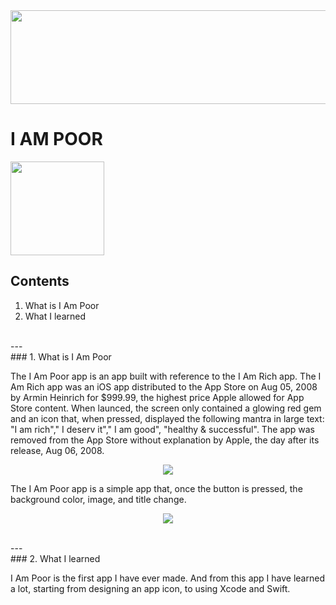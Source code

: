 <img src="https://cdn.jsdelivr.net/gh/Hoax142/github_assets/repository/I_am_poor/I_Am_Poor_Logo.png" width="900" height="150">

# I AM POOR

<img src="https://cdn.jsdelivr.net/gh/Hoax142/github_assets/repository/I_am_poor/I_Am_Poor_Icon_Rounded.png" width="150" height="150">



## Contents

1. What is I Am Poor
2. What I learned
<br>
---
<br>
### 1. What is I Am Poor

The I Am Poor app is an app built with reference to the I Am Rich app. The I Am Rich app was an iOS app distributed to the App Store on Aug 05, 2008 by Armin Heinrich for $999.99, the highest price Apple allowed for App Store content. When launced, the screen only contained a glowing red gem and an icon that, when pressed, displayed the following mantra in large text: "I am rich"," I deserv it"," I am good", "healthy & successful". The app was removed from the App Store without explanation by Apple, the day after its release, Aug 06, 2008.

<p align="center">
<img src="https://cdn.jsdelivr.net/gh/Hoax142/github_assets/repository/I_am_poor/I_Am_Rich_sale_screen.png">
</p>

The I Am Poor app is a simple app that, once the button is pressed, the background color, image, and title change.

<p align="center">
<img src="https://cdn.jsdelivr.net/gh/Hoax142/github_assets/repository/I_am_poor/I_Am_Poor.gif">
</p>
<br>
---
<br>
### 2. What I learned

I Am Poor is the first app I have ever made. And from this app I have learned a lot, starting from designing an app icon, to using Xcode and Swift. 
